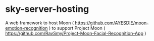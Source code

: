 # sky-server-hosting
A web framework to host Moon ( https://github.com/AYESDIE/moon-emotion-recognition ) to support Project Moon ( https://github.com/RavSmy/Project-Moon-Facial-Recognition-App )
